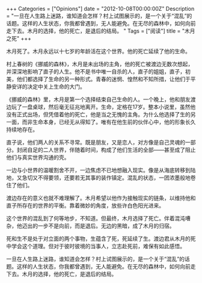 +++
Categories = ["Opinions"]
date = "2012-10-08T00:00:00Z"
Description = "一旦在人生路上迷路，谁知道会怎样？村上试图展示的，是一个关于“混乱”的话题。这样的人生状态，你我都曾遇到，无人能避免。在无尽的森林中，如何向前走下去。木月的选择，他的死亡，是退后的结局。 "
Tags = ["阅读"]
title =  "木月之死"
+++

木月死了。木月永远以十七岁的年龄活在这个世界。他的死亡延续了他的生命。

村上春树的《挪威的森林》，木月是未出场的主角，他的死亡被渡边无数次想起，并深深地影响了直子的人生。他不是书中唯一自杀的人，直子的姐姐，直子，初美，他们都选择了生命的另一种形式。青春的迷惘、惶然和不知所措，让他们于平静安详的决定中关上生命的大门。

《挪威的森林》里，木月是第一个选择结束自己生命的人。一个晚上，他和朋友渡边玩了一盘桌球，然后毫无征兆地离开。生命，定格在17岁。整本小说里，虽然他没有正式出场，但凭借着他的死亡，他是当之无愧的主角。为什么他选择了生的另一面，而非生命本身，已经无从得知了。唯有在他生前的伙伴心中，他的形象长久持续地存在。

直子说，他们两人的关系不寻常。既是朋友，又是恋人，对方像是自己灵魂的一部分。封闭自足的二人世界，伴随着时间，构成了他们生活的全部——甚至成了阻止他们与真实世界沟通的壳。

一边与小世界的温暖割舍不开，一边焦虑不已地想融入现实。像是从海底转移到陆地，又急切又不得要领，还要若无其事的装作镇定。混乱的状态，一团浓墨般地卷住了他们。

渡边存在的意义也就不难理解了。木月希望以他作为接触现实的链条，以维持他和直子所存在的世界的平衡。靠着微妙的角度，放些许白色阳光进来。

这个世界的混乱到了何等地步，不知道。但最终，木月选择了死亡。伴着混沌嘈杂，他迈出的一步不是向前，而是退后。无边的黑暗，成了木月的归宿。

死和生不是处于对立面的两个事物，生蕴含了死，死延续了生。渡边君从木月的死中学会这个道理。但对于彼时彼境的当事人，立志赴死前，难保有如此感悟。

一旦在人生路上迷路，谁知道会怎样？村上试图展示的，是一个关于“混乱”的话题。这样的人生状态，你我都曾遇到，无人能避免。在无尽的森林中，如何向前走下去。木月的选择，他的死亡，是退后的结局。 
